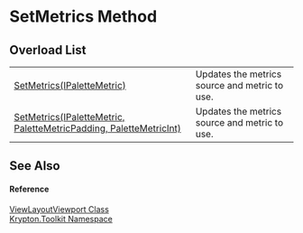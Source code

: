 # SetMetrics Method


## Overload List
<table>
<tr>
<td><a href="2a73675e-337b-b5b5-1191-fd2e16b441ac.md">SetMetrics(IPaletteMetric)</a></td>
<td>Updates the metrics source and metric to use.</td></tr>
<tr>
<td><a href="0fb7873d-b84f-8d39-35fc-d447540c7fdd.md">SetMetrics(IPaletteMetric, PaletteMetricPadding, PaletteMetricInt)</a></td>
<td>Updates the metrics source and metric to use.</td></tr>
</table>

## See Also


#### Reference
<a href="ce86e381-8a55-2d25-a391-849e7327eff2.md">ViewLayoutViewport Class</a>  
<a href="79d2eac2-21f4-54ff-7552-b20c33c30600.md">Krypton.Toolkit Namespace</a>  
